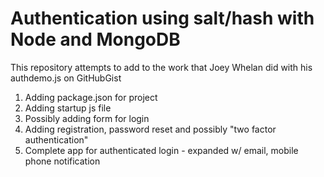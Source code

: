 <h1>Authentication using salt/hash with Node and MongoDB</h1>

This repository attempts to add to the work that Joey Whelan did with his authdemo.js on GitHubGist


1. Adding package.json for project
2. Adding startup js file
3. Possibly adding form for login
4. Adding registration, password reset and possibly "two factor authentication"
5. Complete app for authenticated login - expanded w/ email, mobile phone notification